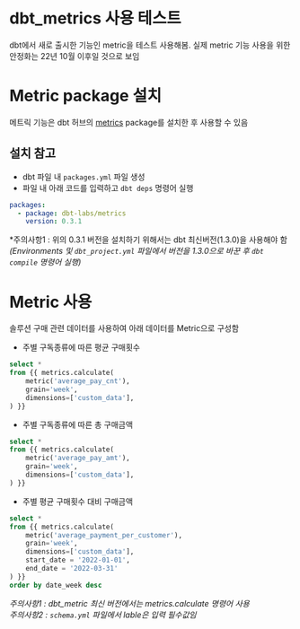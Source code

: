 # dbt_metrics 사용 테스트
dbt에서 새로 출시한 기능인 metric을 테스트 사용해봄. 실제 metric 기능 사용을 위한 안정화는 22년 10월 이후일 것으로 보임 

# Metric package 설치
메트릭 기능은 dbt 허브의 [metrics](https://hub.getdbt.com/) package를 설치한 후 사용할 수 있음
## 설치 참고
* dbt 파일 내 `packages.yml` 파일 생성
* 파일 내 아래 코드를 입력하고 `dbt deps` 명령어 실행
```yaml
packages:
  - package: dbt-labs/metrics
    version: 0.3.1
```
*주의사항1 : 위의 0.3.1 버전을 설치하기 위해서는 dbt 최신버전(1.3.0)을 사용해야 함<br/>
*(Environments 및 `dbt_project.yml` 파일에서 버전을 1.3.0으로 바꾼 후 `dbt compile` 명령어 실행)*

# Metric 사용
솔루션 구매 관련 데이터를 사용하여 아래 데이터를 Metric으로 구성함
* 주별 구독종류에 따른 평균 구매횟수
```sql
select * 
from {{ metrics.calculate(
    metric('average_pay_cnt'),
    grain='week',
    dimensions=['custom_data'],
) }}
```
* 주별 구독종류에 따른 총 구매금액
```sql
select * 
from {{ metrics.calculate(
    metric('average_pay_amt'),
    grain='week',
    dimensions=['custom_data'],
) }}
```
* 주별 평균 구매횟수 대비 구매금액
```sql
select * 
from {{ metrics.calculate(
    metric('average_payment_per_customer'), 
    grain='week',
    dimensions=['custom_data'],
    start_date = '2022-01-01',
    end_date = '2022-03-31'
) }}
order by date_week desc
```

*주의사항1 : dbt_metric 최신 버전에서는 metrics.calculate 명령어 사용*<br/>
*주의사항2 : `schema.yml` 파일에서 lable은 입력 필수값임* &nbsp;







